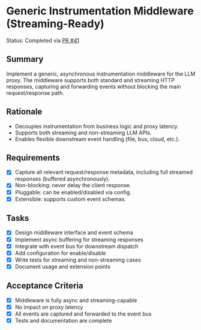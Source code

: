 # Generic Instrumentation Middleware (Streaming-Ready)

Status: Completed via [PR #41](https://github.com/sofatutor/llm-proxy/pull/41)

## Summary
Implement a generic, asynchronous instrumentation middleware for the LLM proxy. The middleware supports both standard and streaming HTTP responses, capturing and forwarding events without blocking the main request/response path.

## Rationale
- Decouples instrumentation from business logic and proxy latency.
- Supports both streaming and non-streaming LLM APIs.
- Enables flexible downstream event handling (file, bus, cloud, etc.).

## Requirements
- [x] Capture all relevant request/response metadata, including full streamed responses (buffered asynchronously).
- [x] Non-blocking: never delay the client response.
- [x] Pluggable: can be enabled/disabled via config.
- [x] Extensible: supports custom event schemas.

## Tasks
- [x] Design middleware interface and event schema
- [x] Implement async buffering for streaming responses
- [x] Integrate with event bus for downstream dispatch
- [x] Add configuration for enable/disable
- [x] Write tests for streaming and non-streaming cases
- [x] Document usage and extension points

## Acceptance Criteria
- [x] Middleware is fully async and streaming-capable
- [x] No impact on proxy latency
- [x] All events are captured and forwarded to the event bus
- [x] Tests and documentation are complete
